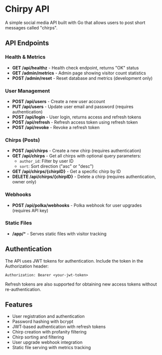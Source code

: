 # Chirpy API

A simple social media API built with Go that allows users to post short messages called "chirps".

## API Endpoints

### Health & Metrics
- **GET /api/healthz** - Health check endpoint, returns "OK" status
- **GET /admin/metrics** - Admin page showing visitor count statistics  
- **POST /admin/reset** - Reset database and metrics (development only)

### User Management
- **POST /api/users** - Create a new user account
- **PUT /api/users** - Update user email and password (requires authentication)
- **POST /api/login** - User login, returns access and refresh tokens
- **POST /api/refresh** - Refresh access token using refresh token
- **POST /api/revoke** - Revoke a refresh token

### Chirps (Posts)
- **POST /api/chirps** - Create a new chirp (requires authentication)
- **GET /api/chirps** - Get all chirps with optional query parameters:
  - `author_id`: Filter by user ID
  - `sort`: Sort direction ("asc" or "desc")
- **GET /api/chirps/{chirpID}** - Get a specific chirp by ID
- **DELETE /api/chirps/{chirpID}** - Delete a chirp (requires authentication, owner only)

### Webhooks
- **POST /api/polka/webhooks** - Polka webhook for user upgrades (requires API key)

### Static Files
- **/app/*** - Serves static files with visitor tracking

## Authentication

The API uses JWT tokens for authentication. Include the token in the Authorization header:
```
Authorization: Bearer <your-jwt-token>
```

Refresh tokens are also supported for obtaining new access tokens without re-authentication.

## Features

- User registration and authentication
- Password hashing with bcrypt
- JWT-based authentication with refresh tokens
- Chirp creation with profanity filtering
- Chirp sorting and filtering
- User upgrade webhook integration
- Static file serving with metrics tracking